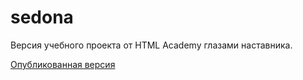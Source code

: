 # sedona

Версия учебного проекта от HTML Academy глазами наставника.

[Опубликованная версия](https://efiand.github.io/sedona-adaptive)
